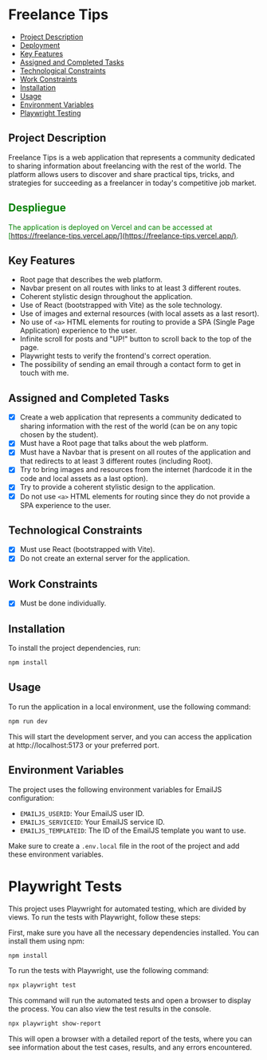 # Freelance Tips

- [Project Description](#project-description)
- [Deployment](#deployment)
- [Key Features](#key-features)
- [Assigned and Completed Tasks](#assigned-and-completed-tasks)
- [Technological Constraints](#technological-constraints)
- [Work Constraints](#work-constraints)
- [Installation](#installation)
- [Usage](#usage)
- [Environment Variables](#environment-variables)
- [Playwright Testing](#playwright-testing)

## Project Description

Freelance Tips is a web application that represents a community dedicated to sharing information about freelancing with the rest of the world. The platform allows users to discover and share practical tips, tricks, and strategies for succeeding as a freelancer in today's competitive job market.

<font color="green">

## Despliegue

The application is deployed on Vercel and can be accessed at [https://freelance-tips.vercel.app/](https://freelance-tips.vercel.app/).

</font>

## Key Features

- Root page that describes the web platform.
- Navbar present on all routes with links to at least 3 different routes.
- Coherent stylistic design throughout the application.
- Use of React (bootstrapped with Vite) as the sole technology.
- Use of images and external resources (with local assets as a last resort).
- No use of `<a>` HTML elements for routing to provide a SPA (Single Page Application) experience to the user.
- Infinite scroll for posts and "UP!" button to scroll back to the top of the page.
- Playwright tests to verify the frontend's correct operation.
- The possibility of sending an email through a contact form to get in touch with me.

## Assigned and Completed Tasks

- [x] Create a web application that represents a community dedicated to sharing information with the rest of the world (can be on any topic chosen by the student).
- [x] Must have a Root page that talks about the web platform.
- [x] Must have a Navbar that is present on all routes of the application and that redirects to at least 3 different routes (including Root).
- [x] Try to bring images and resources from the internet (hardcode it in the code and local assets as a last option).
- [x] Try to provide a coherent stylistic design to the application.
- [x] Do not use `<a>` HTML elements for routing since they do not provide a SPA experience to the user.

## Technological Constraints

- [x] Must use React (bootstrapped with Vite).
- [x] Do not create an external server for the application.

## Work Constraints

- [x] Must be done individually.

## Installation

To install the project dependencies, run:

```bash
npm install
```

## Usage

To run the application in a local environment, use the following command:

```bash
npm run dev
```

This will start the development server, and you can access the application at http://localhost:5173 or your preferred port.

## Environment Variables

The project uses the following environment variables for EmailJS configuration:

- `EMAILJS_USERID`: Your EmailJS user ID.
- `EMAILJS_SERVICEID`: Your EmailJS service ID.
- `EMAILJS_TEMPLATEID`: The ID of the EmailJS template you want to use.

Make sure to create a `.env.local` file in the root of the project and add these environment variables.

# Playwright Tests

This project uses Playwright for automated testing, which are divided by views. To run the tests with Playwright, follow these steps:

First, make sure you have all the necessary dependencies installed. You can install them using npm:

```bash
npm install
```

To run the tests with Playwright, use the following command:

```bash
npx playwright test
```

This command will run the automated tests and open a browser to display the process. You can also view the test results in the console.

```bash
npx playwright show-report
```

This will open a browser with a detailed report of the tests, where you can see information about the test cases, results, and any errors encountered.
